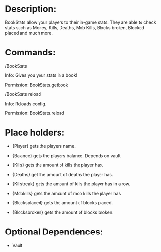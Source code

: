 <h1>Description:</h1>

BookStats allow your players to their in-game stats. They are able to check stats such as Money, Kills, Deaths, Mob Kills, Blocks broken, Blocked placed and much more.

<h1>Commands:</h1>

/BookStats

Info: Gives you your stats in a book!

Permission: BookStats.getbook

/BookStats reload

Info: Reloads config.

Permission: BookStats.reload

<h1>Place holders:</h1>
 
* {Player} gets the players name.

* {Balance} gets the players balance. Depends on vault.

* {Kills} gets the amount of kills the player has.

* {Deaths} get the amount of deaths the player has.

* {Killstreak} gets the amount of kills the player has in a row.

* {Mobkills} gets the amount of mob kills the player has.

* {Blocksplaced} gets the amount of blocks placed.

* {Blocksbroken} gets the amount of blocks broken.

<h1>Optional Dependences:</h1>
 
* Vault
